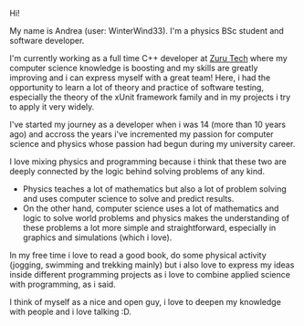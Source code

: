Hi!

My name is Andrea (user: WinterWind33). I'm a physics BSc student and software developer.

I'm currently working as a full time C++ developer at [Zuru Tech](https://zuru.tech/) where my computer science knowledge is boosting and my skills are greatly improving and i can express myself with a great team! Here, i had the opportunity to learn a lot of theory and practice of software testing, especially the theory of the xUnit framework family and in my projects i try to apply it very widely. 

I've started my journey as a developer when i was 14 (more than 10 years ago) and accross the years i've incremented my passion for computer science and physics whose passion had begun during my university career.

I love mixing physics and programming because i think that these two are deeply connected by the logic behind solving problems of any kind. 
- Physics teaches a lot of mathematics but also a lot of problem solving and uses computer science to solve and predict results. 
- On the other hand, computer science uses a lot of mathematics and logic to solve world problems and physics makes the understanding of these problems a lot 
more simple and straightforward, especially in graphics and simulations (which i love).

In my free time i love to read a good book, do some physical activity (jogging, swimming and trekking mainly) but i also love to express my ideas inside different programming projects as i love to combine applied science with programming, as i said.

I think of myself as a nice and open guy, i love to deepen my knowledge with people and i love talking :D.
